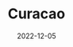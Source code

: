 ---
title: Curacao
subtitle: 
layout: default
modal-id: 4
date: 2022-12-05
img: video
vid: IMG_4909.MP4
thumbnail: curacao-thumbnail.png
alt: image-alt
price: Between NAf 55 and NAf 500 depending on size and design
size: Large
description: Capture the Essence of Curacao. A Unique Gourd Artwork Featuring the Distinctive Shape of the Island, Perfectly Engraved to Showcase the Pristine Coastlines, Breathtaking Scenery, and Endless Possibilities of This Tropical Paradise.
---